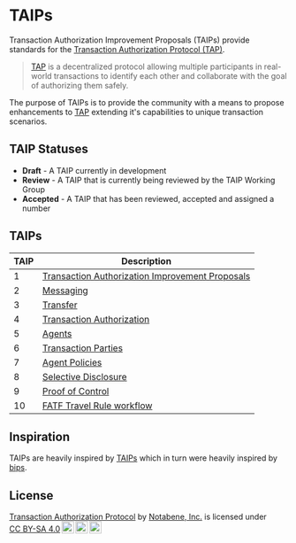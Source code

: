 # TAIPs

Transaction Authorization Improvement Proposals (TAIPs) provide standards for the [Transaction Authorization Protocol (TAP)](https://tap.rsvp).

> [TAP](https://tap.rsvp) is a decentralized protocol allowing multiple participants in real-world transactions to identify each other and collaborate with the goal of authorizing them safely.

The purpose of TAIPs is to provide the community with a means to propose enhancements to [TAP](https://tap.rsvp) extending it's capabilities to unique transaction scenarios.

## TAIP Statuses

- **Draft** - A TAIP currently in development
- **Review** - A TAIP that is currently being reviewed by the TAIP Working Group
- **Accepted** - A TAIP that has been reviewed, accepted and assigned a number

## TAIPs

| TAIP | Description                                                            |
|------|------------------------------------------------------------------------|
| 1    | [Transaction Authorization Improvement Proposals](./TAIPS/taip-1.md)   |
| 2    | [Messaging](./TAIPS/taip-2.md)                                         |
| 3    | [Transfer](./TAIPS/taip-3.md)                                 |
| 4    | [Transaction Authorization](./TAIPS/taip-4.md)                         |
| 5    | [Agents](./TAIPS/taip-5.md)                                            |
| 6    | [Transaction Parties](./TAIPS/taip-6.md)                               |
| 7    | [Agent Policies](./TAIPS/taip-7.md)                                    |
| 8    | [Selective Disclosure](./TAIPS/taip-8.md)                              |
| 9    | [Proof of Control](./TAIPS/taip-9.md)                                  |
| 10   |[FATF Travel Rule workflow](./TAIPS/taip-10.md)                         |

## Inspiration

TAIPs are heavily inspired by [TAIPs](https://github.com/ChainAgnostic/CAIPs) which in turn were heavily inspired by [bips](https://github.com/bitcoin/bips).


## License

<p xmlns:cc="http://creativecommons.org/ns#" xmlns:dct="http://purl.org/dc/terms/"><a property="dct:title" rel="cc:attributionURL" href="https://tap.rsvp">Transaction Authorization Protocol</a> by <a rel="cc:attributionURL dct:creator" property="cc:attributionName" href="https://notabene.id">Notabene, Inc.</a> is licensed under <a href="http://creativecommons.org/licenses/by-sa/4.0/?ref=chooser-v1" target="_blank" rel="license noopener noreferrer" style="display:inline-block;">CC BY-SA 4.0<img style="height:22px!important;margin-left:3px;vertical-align:text-bottom;" src="https://mirrors.creativecommons.org/presskit/icons/cc.svg?ref=chooser-v1"><img style="height:22px!important;margin-left:3px;vertical-align:text-bottom;" src="https://mirrors.creativecommons.org/presskit/icons/by.svg?ref=chooser-v1"><img style="height:22px!important;margin-left:3px;vertical-align:text-bottom;" src="https://mirrors.creativecommons.org/presskit/icons/sa.svg?ref=chooser-v1"></a></p>